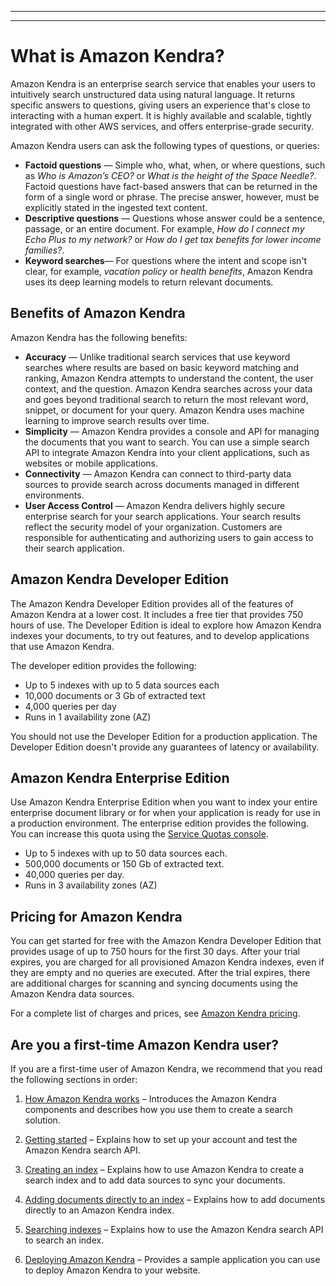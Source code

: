 --------

--------

# What is Amazon Kendra?<a name="what-is-kendra"></a>

Amazon Kendra is an enterprise search service that enables your users to intuitively search unstructured data using natural language\. It returns specific answers to questions, giving users an experience that's close to interacting with a human expert\. It is highly available and scalable, tightly integrated with other AWS services, and offers enterprise\-grade security\.

Amazon Kendra users can ask the following types of questions, or queries:
+ **Factoid questions** — Simple who, what, when, or where questions, such as *Who is Amazon’s CEO?* or *What is the height of the Space Needle?*\. Factoid questions have fact\-based answers that can be returned in the form of a single word or phrase\. The precise answer, however, must be explicitly stated in the ingested text content\.
+ **Descriptive questions** — Questions whose answer could be a sentence, passage, or an entire document\. For example, *How do I connect my Echo Plus to my network?* or *How do I get tax benefits for lower income families?*\. 
+ **Keyword searches**— For questions where the intent and scope isn't clear, for example, *vacation policy* or *health benefits*, Amazon Kendra uses its deep learning models to return relevant documents\. 

## Benefits of Amazon Kendra<a name="what-is-benefits"></a>

Amazon Kendra has the following benefits:
+ **Accuracy** — Unlike traditional search services that use keyword searches where results are based on basic keyword matching and ranking, Amazon Kendra attempts to understand the content, the user context, and the question\. Amazon Kendra searches across your data and goes beyond traditional search to return the most relevant word, snippet, or document for your query\. Amazon Kendra uses machine learning to improve search results over time\. 
+ **Simplicity** — Amazon Kendra provides a console and API for managing the documents that you want to search\. You can use a simple search API to integrate Amazon Kendra into your client applications, such as websites or mobile applications\.
+ **Connectivity** — Amazon Kendra can connect to third\-party data sources to provide search across documents managed in different environments\.
+ **User Access Control** — Amazon Kendra delivers highly secure enterprise search for your search applications\. Your search results reflect the security model of your organization\. Customers are responsible for authenticating and authorizing users to gain access to their search application\. 

## Amazon Kendra Developer Edition<a name="akde"></a>

The Amazon Kendra Developer Edition provides all of the features of Amazon Kendra at a lower cost\. It includes a free tier that provides 750 hours of use\. The Developer Edition is ideal to explore how Amazon Kendra indexes your documents, to try out features, and to develop applications that use Amazon Kendra\. 

The developer edition provides the following:
+ Up to 5 indexes with up to 5 data sources each
+ 10,000 documents or 3 Gb of extracted text
+ 4,000 queries per day
+ Runs in 1 availability zone \(AZ\)

You should not use the Developer Edition for a production application\. The Developer Edition doesn't provide any guarantees of latency or availability\.

## Amazon Kendra Enterprise Edition<a name="akee"></a>

Use Amazon Kendra Enterprise Edition when you want to index your entire enterprise document library or for when your application is ready for use in a production environment\. The enterprise edition provides the following\. You can increase this quota using the [Service Quotas console](https://console.aws.amazon.com/servicequotas/home)\.
+ Up to 5 indexes with up to 50 data sources each\. 
+ 500,000 documents or 150 Gb of extracted text\.
+ 40,000 queries per day\.
+ Runs in 3 availability zones \(AZ\)

## Pricing for Amazon Kendra<a name="pricing"></a>

You can get started for free with the Amazon Kendra Developer Edition that provides usage of up to 750 hours for the first 30 days\. After your trial expires, you are charged for all provisioned Amazon Kendra indexes, even if they are empty and no queries are executed\. After the trial expires, there are additional charges for scanning and syncing documents using the Amazon Kendra data sources\.

For a complete list of charges and prices, see [ Amazon Kendra pricing](https://aws.amazon.com/kendra/pricing/)\.

## Are you a first\-time Amazon Kendra user?<a name="first-time-user"></a>

If you are a first\-time user of Amazon Kendra, we recommend that you read the following sections in order:

1. [How Amazon Kendra works](how-it-works.md) – Introduces the Amazon Kendra components and describes how you use them to create a search solution\. 

1. [Getting started](getting-started.md) – Explains how to set up your account and test the Amazon Kendra search API\.

1. [Creating an index](create-index.md) – Explains how to use Amazon Kendra to create a search index and to add data sources to sync your documents\.

1. [Adding documents directly to an index](in-adding-documents.md) – Explains how to add documents directly to an Amazon Kendra index\.

1. [Searching indexes](searching.md) – Explains how to use the Amazon Kendra search API to search an index\.

1. [Deploying Amazon Kendra](deploying.md) – Provides a sample application you can use to deploy Amazon Kendra to your website\.